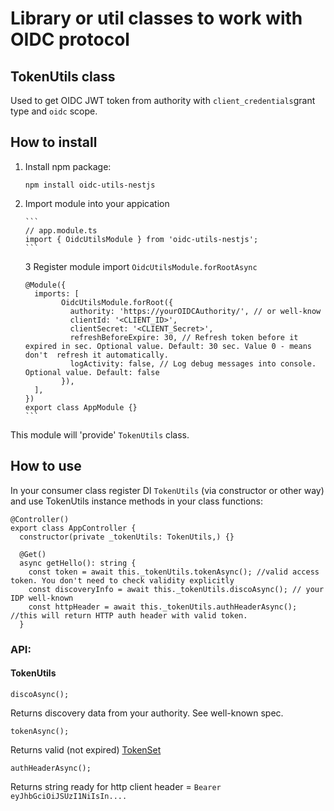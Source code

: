 # Library or util classes to work with OIDC protocol

## TokenUtils class

Used to get OIDC JWT token from authority with `client_credentials`grant type and `oidc` scope.

## How to install

1.  Install npm package:

    `npm install oidc-utils-nestjs`

2.  Import module into your appication

        ```
        // app.module.ts
        import { OidcUtilsModule } from 'oidc-utils-nestjs';
        ```

    3 Register module import `OidcUtilsModule.forRootAsync`

        @Module({
          imports: [
                OidcUtilsModule.forRoot({
                  authority: 'https://yourOIDCAuthority/', // or well-know
                  clientId: '<CLIENT_ID>',
                  clientSecret: '<CLIENT_Secret>',
                  refreshBeforeExpire: 30, // Refresh token before it expired in sec. Optional value. Default: 30 sec. Value 0 - means don't  refresh it automatically.
                  logActivity: false, // Log debug messages into console. Optional value. Default: false
                }),
          ],
        })
        export class AppModule {}
        ```

This module will 'provide' `TokenUtils` class.

## How to use

In your consumer class register DI `TokenUtils` (via constructor or other way) and use TokenUtils instance methods in your class functions:

```
@Controller()
export class AppController {
  constructor(private _tokenUtils: TokenUtils,) {}

  @Get()
  async getHello(): string {
    const token = await this._tokenUtils.tokenAsync(); //valid access token. You don't need to check validity explicitly
    const discoveryInfo = await this._tokenUtils.discoAsync(); // your IDP well-known
    const httpHeader = await this._tokenUtils.authHeaderAsync(); //this will return HTTP auth header with valid token.
  }
```

### API:

#### TokenUtils

    discoAsync();
Returns discovery data from your authority. See well-known spec. 
  

    tokenAsync();
Returns valid (not expired) [TokenSet]("https://github.com/panva/node-openid-client/blob/main/docs/README.md#tokenset")


    authHeaderAsync();
Returns string ready for http client header = `Bearer eyJhbGciOiJSUzI1NiIsIn....`

